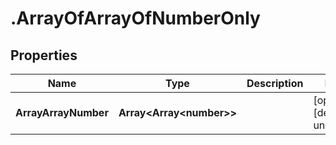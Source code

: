 # .ArrayOfArrayOfNumberOnly

## Properties

|Name | Type | Description | Notes|
|------------ | ------------- | ------------- | -------------|
|**ArrayArrayNumber** | **Array&lt;Array&lt;number&gt;&gt;** |  | [optional] [default to undefined]|




